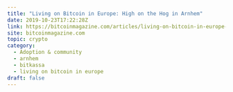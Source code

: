 ```yaml
---
title: "Living on Bitcoin in Europe: High on the Hog in Arnhem"
date: 2019-10-23T17:22:28Z
link: https://bitcoinmagazine.com/articles/living-on-bitcoin-in-europe-high-on-the-hog-in-arnhem?utm_medium=RSS&utm_source=hune
site: bitcoinmagazine.com
topic: crypto
category:
  - Adoption & community
  - arnhem
  - bitkassa
  - living on bitcoin in europe
draft: false
---
```

